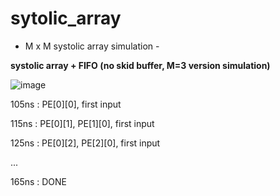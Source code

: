# sytolic_array

- M x M systolic array simulation -

**systolic array + FIFO (no skid buffer, M=3 version simulation)**

![image](https://github.com/seo459/sytolic_array/assets/72679290/a7484165-fad5-48b7-9c6e-a6c4c77edf20)


105ns : PE[0][0], first input

115ns : PE[0][1], PE[1][0], first input

125ns : PE[0][2], PE[2][0], first input

...

165ns : DONE
